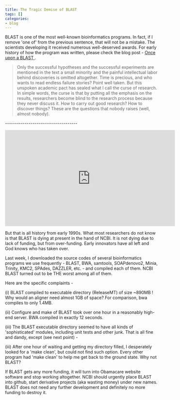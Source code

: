 ```yaml
---
title: The Tragic Demise of BLAST
tags: []
categories:
- blog
---
```

BLAST is one of the most well-known bioinformatics programs. In fact, if I
remove 'one of' from the previous sentence, that will not be a mistake. The
scientists developing it received numerous well-deserved awards. For early
history of how the program was written, please check the blog post - [Once
upon a BLAST ](http://blog.thegrandlocus.com/2014/06/once-upon-a-blast).
<!--more-->

> Only the successful hypotheses and the successful experiments are mentioned
in the text a small minority and the painful intellectual labor behind
discoveries is omitted altogether. Time is precious, and who wants to read
endless failure stories? Point well taken. But this unspoken academic pact has
sealed what I call the curse of research. In simple words, the curse is that
by putting all the emphasis on the results, researchers become blind to the
research process because they never discuss it. How to carry out good
research? How to discover things? These are the questions that nobody raises
(well, almost nobody).

\-------------------------------------

<iframe width="560" height="315" src="http://www.youtube.com/embed/uAsV5-Hv-7U" frameborder="0"> </iframe>


But that is all history from early 1990s. What most researchers do not know is
that BLAST is dying at present in the hand of NCBI. It is not dying due to
lack of funding, but from over-funding. Early innovators have all left and God
knows who has taken over.

Last week, I downloaded the source codes of several bioinformatics programs we
use frequently - BLAST, BWA, samtools, SOAPdenovo2, Minia, Trinity, KMC2,
SPAdes, DAZZLER, etc. - and compiled each of them. NCBI BLAST turned out to be
THE worst among all of them.

Here are the specific complaints -

(i) BLAST compiled to executable directory (ReleaseMT) of size ~890MB ! Why
would an aligner need almost 1GB of space? For comparison, bwa compiles to
only 1.4MB.

(ii) Configure and make of BLAST took over one hour in a reasonably high-end
server. BWA compiled in exactly 12 seconds.

(iii) The BLAST executable directory seemed to have all kinds of
'sophisticated' modules, including unit tests and other junk. That is all fine
and dandy, except (see next point) -

(iii) After one hour of waiting and getting my directory filled, I desperately
looked for a 'make clean', but could not find such option. Every other program
had 'make clean' to help me get back to the ground state. Why not BLAST?

If BLAST gets any more funding, it will turn into Obamacare website software
and stop working altogether. NCBI should urgently place BLAST into github,
start derivative projects (aka wasting money) under new names. BLAST does not
need any further development and definitely no more funding to destroy it.

